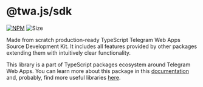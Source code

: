 # @twa.js/sdk

[npm-badge]: https://img.shields.io/npm/v/@twa.js/sdk?logo=npm

[npm-link]: https://npmjs.com/package/@twa.js/sdk

[size-badge]: https://img.shields.io/bundlephobia/minzip/@twa.js/sdk

[![NPM][npm-badge]][npm-link]
![Size][size-badge]

Made from scratch production-ready TypeScript Telegram Web Apps
Source Development Kit. It includes all features provided
by other packages extending them with intuitively clear
functionality.

This library is a part of TypeScript packages ecosystem around Telegram Web
Apps. You can learn more about this package in this
[documentation](https://telegram-web-apps.github.io/twa/docs/libraries/twa-sdk/about) and,
probably, find more useful libraries
[here](https://telegram-web-apps.github.io/twa/docs/category/-libraries).